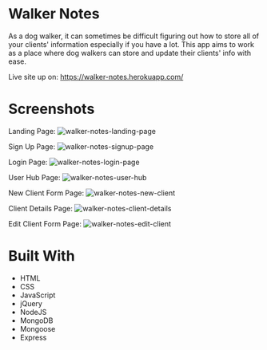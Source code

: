 # Walker Notes

As a dog walker, it can sometimes be difficult figuring out how to store all of your clients' information especially if you have a lot.
This app aims to work as a place where dog walkers can store and update their clients' info with ease. 

Live site up on: https://walker-notes.herokuapp.com/

# Screenshots
Landing Page:
![walker-notes-landing-page](https://user-images.githubusercontent.com/11948360/47861922-f72abd00-ddc1-11e8-9c27-4863de2710bb.png)

Sign Up Page:
![walker-notes-signup-page](https://user-images.githubusercontent.com/11948360/47861974-0e69aa80-ddc2-11e8-9ff7-4d3b9da238d6.png)

Login Page:
![walker-notes-login-page](https://user-images.githubusercontent.com/11948360/47862013-26d9c500-ddc2-11e8-9dd3-9d1e53c6fde7.png)

User Hub Page:
![walker-notes-user-hub](https://user-images.githubusercontent.com/11948360/47861725-6f44b300-ddc1-11e8-9d95-ab28812cb211.png)

New Client Form Page:
![walker-notes-new-client](https://user-images.githubusercontent.com/11948360/47861781-90a59f00-ddc1-11e8-977e-71b95a41b8c8.png)

Client Details Page:
![walker-notes-client-details](https://user-images.githubusercontent.com/11948360/47861848-be8ae380-ddc1-11e8-8cd9-d717342e7253.png)

Edit Client Form Page:
![walker-notes-edit-client](https://user-images.githubusercontent.com/11948360/47861883-d9f5ee80-ddc1-11e8-900f-98163537185c.png)

# Built With
* HTML
* CSS
* JavaScript
* jQuery
* NodeJS
* MongoDB
* Mongoose
* Express
